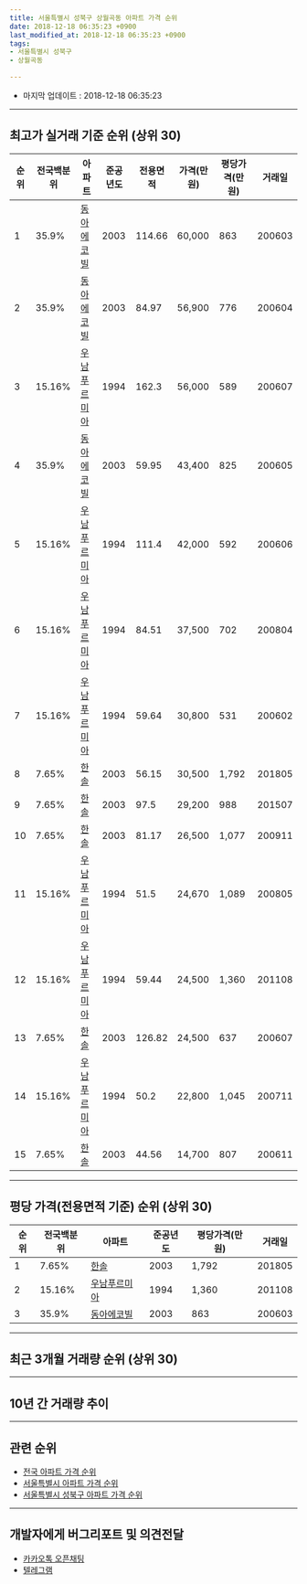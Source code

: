 ```yaml
---
title: 서울특별시 성북구 상월곡동 아파트 가격 순위
date: 2018-12-18 06:35:23 +0900
last_modified_at: 2018-12-18 06:35:23 +0900
tags:
- 서울특별시 성북구
- 상월곡동

---
```


* 마지막 업데이트 : 2018-12-18 06:35:23

---

## 최고가 실거래 기준 순위 (상위 30)


|순위|전국백분위|아파트|준공년도|전용면적|가격(만원)|평당가격(만원)|거래일|
|---|---|---|---|---|---|---|---|
|1|35.9%|[동아에코빌](https://search.naver.com/search.naver?query=%EC%84%9C%EC%9A%B8%ED%8A%B9%EB%B3%84%EC%8B%9C+%EC%84%B1%EB%B6%81%EA%B5%AC+%EC%83%81%EC%9B%94%EA%B3%A1%EB%8F%99+%EB%8F%99%EC%95%84%EC%97%90%EC%BD%94%EB%B9%8C)|2003|114.66|60,000|863|200603|
|2|35.9%|[동아에코빌](https://search.naver.com/search.naver?query=%EC%84%9C%EC%9A%B8%ED%8A%B9%EB%B3%84%EC%8B%9C+%EC%84%B1%EB%B6%81%EA%B5%AC+%EC%83%81%EC%9B%94%EA%B3%A1%EB%8F%99+%EB%8F%99%EC%95%84%EC%97%90%EC%BD%94%EB%B9%8C)|2003|84.97|56,900|776|200604|
|3|15.16%|[우남푸르미아](https://search.naver.com/search.naver?query=%EC%84%9C%EC%9A%B8%ED%8A%B9%EB%B3%84%EC%8B%9C+%EC%84%B1%EB%B6%81%EA%B5%AC+%EC%83%81%EC%9B%94%EA%B3%A1%EB%8F%99+%EC%9A%B0%EB%82%A8%ED%91%B8%EB%A5%B4%EB%AF%B8%EC%95%84)|1994|162.3|56,000|589|200607|
|4|35.9%|[동아에코빌](https://search.naver.com/search.naver?query=%EC%84%9C%EC%9A%B8%ED%8A%B9%EB%B3%84%EC%8B%9C+%EC%84%B1%EB%B6%81%EA%B5%AC+%EC%83%81%EC%9B%94%EA%B3%A1%EB%8F%99+%EB%8F%99%EC%95%84%EC%97%90%EC%BD%94%EB%B9%8C)|2003|59.95|43,400|825|200605|
|5|15.16%|[우남푸르미아](https://search.naver.com/search.naver?query=%EC%84%9C%EC%9A%B8%ED%8A%B9%EB%B3%84%EC%8B%9C+%EC%84%B1%EB%B6%81%EA%B5%AC+%EC%83%81%EC%9B%94%EA%B3%A1%EB%8F%99+%EC%9A%B0%EB%82%A8%ED%91%B8%EB%A5%B4%EB%AF%B8%EC%95%84)|1994|111.4|42,000|592|200606|
|6|15.16%|[우남푸르미아](https://search.naver.com/search.naver?query=%EC%84%9C%EC%9A%B8%ED%8A%B9%EB%B3%84%EC%8B%9C+%EC%84%B1%EB%B6%81%EA%B5%AC+%EC%83%81%EC%9B%94%EA%B3%A1%EB%8F%99+%EC%9A%B0%EB%82%A8%ED%91%B8%EB%A5%B4%EB%AF%B8%EC%95%84)|1994|84.51|37,500|702|200804|
|7|15.16%|[우남푸르미아](https://search.naver.com/search.naver?query=%EC%84%9C%EC%9A%B8%ED%8A%B9%EB%B3%84%EC%8B%9C+%EC%84%B1%EB%B6%81%EA%B5%AC+%EC%83%81%EC%9B%94%EA%B3%A1%EB%8F%99+%EC%9A%B0%EB%82%A8%ED%91%B8%EB%A5%B4%EB%AF%B8%EC%95%84)|1994|59.64|30,800|531|200602|
|8|7.65%|[한솔](https://search.naver.com/search.naver?query=%EC%84%9C%EC%9A%B8%ED%8A%B9%EB%B3%84%EC%8B%9C+%EC%84%B1%EB%B6%81%EA%B5%AC+%EC%83%81%EC%9B%94%EA%B3%A1%EB%8F%99+%ED%95%9C%EC%86%94)|2003|56.15|30,500|1,792|201805|
|9|7.65%|[한솔](https://search.naver.com/search.naver?query=%EC%84%9C%EC%9A%B8%ED%8A%B9%EB%B3%84%EC%8B%9C+%EC%84%B1%EB%B6%81%EA%B5%AC+%EC%83%81%EC%9B%94%EA%B3%A1%EB%8F%99+%ED%95%9C%EC%86%94)|2003|97.5|29,200|988|201507|
|10|7.65%|[한솔](https://search.naver.com/search.naver?query=%EC%84%9C%EC%9A%B8%ED%8A%B9%EB%B3%84%EC%8B%9C+%EC%84%B1%EB%B6%81%EA%B5%AC+%EC%83%81%EC%9B%94%EA%B3%A1%EB%8F%99+%ED%95%9C%EC%86%94)|2003|81.17|26,500|1,077|200911|
|11|15.16%|[우남푸르미아](https://search.naver.com/search.naver?query=%EC%84%9C%EC%9A%B8%ED%8A%B9%EB%B3%84%EC%8B%9C+%EC%84%B1%EB%B6%81%EA%B5%AC+%EC%83%81%EC%9B%94%EA%B3%A1%EB%8F%99+%EC%9A%B0%EB%82%A8%ED%91%B8%EB%A5%B4%EB%AF%B8%EC%95%84)|1994|51.5|24,670|1,089|200805|
|12|15.16%|[우남푸르미아](https://search.naver.com/search.naver?query=%EC%84%9C%EC%9A%B8%ED%8A%B9%EB%B3%84%EC%8B%9C+%EC%84%B1%EB%B6%81%EA%B5%AC+%EC%83%81%EC%9B%94%EA%B3%A1%EB%8F%99+%EC%9A%B0%EB%82%A8%ED%91%B8%EB%A5%B4%EB%AF%B8%EC%95%84)|1994|59.44|24,500|1,360|201108|
|13|7.65%|[한솔](https://search.naver.com/search.naver?query=%EC%84%9C%EC%9A%B8%ED%8A%B9%EB%B3%84%EC%8B%9C+%EC%84%B1%EB%B6%81%EA%B5%AC+%EC%83%81%EC%9B%94%EA%B3%A1%EB%8F%99+%ED%95%9C%EC%86%94)|2003|126.82|24,500|637|200607|
|14|15.16%|[우남푸르미아](https://search.naver.com/search.naver?query=%EC%84%9C%EC%9A%B8%ED%8A%B9%EB%B3%84%EC%8B%9C+%EC%84%B1%EB%B6%81%EA%B5%AC+%EC%83%81%EC%9B%94%EA%B3%A1%EB%8F%99+%EC%9A%B0%EB%82%A8%ED%91%B8%EB%A5%B4%EB%AF%B8%EC%95%84)|1994|50.2|22,800|1,045|200711|
|15|7.65%|[한솔](https://search.naver.com/search.naver?query=%EC%84%9C%EC%9A%B8%ED%8A%B9%EB%B3%84%EC%8B%9C+%EC%84%B1%EB%B6%81%EA%B5%AC+%EC%83%81%EC%9B%94%EA%B3%A1%EB%8F%99+%ED%95%9C%EC%86%94)|2003|44.56|14,700|807|200611|


---

## 평당 가격(전용면적 기준) 순위 (상위 30)


|순위|전국백분위|아파트|준공년도|평당가격(만원)|거래일|
|---|---|---|---|---|---|
|1|7.65%|[한솔](https://search.naver.com/search.naver?query=%EC%84%9C%EC%9A%B8%ED%8A%B9%EB%B3%84%EC%8B%9C+%EC%84%B1%EB%B6%81%EA%B5%AC+%EC%83%81%EC%9B%94%EA%B3%A1%EB%8F%99+%ED%95%9C%EC%86%94)|2003|1,792|201805|
|2|15.16%|[우남푸르미아](https://search.naver.com/search.naver?query=%EC%84%9C%EC%9A%B8%ED%8A%B9%EB%B3%84%EC%8B%9C+%EC%84%B1%EB%B6%81%EA%B5%AC+%EC%83%81%EC%9B%94%EA%B3%A1%EB%8F%99+%EC%9A%B0%EB%82%A8%ED%91%B8%EB%A5%B4%EB%AF%B8%EC%95%84)|1994|1,360|201108|
|3|35.9%|[동아에코빌](https://search.naver.com/search.naver?query=%EC%84%9C%EC%9A%B8%ED%8A%B9%EB%B3%84%EC%8B%9C+%EC%84%B1%EB%B6%81%EA%B5%AC+%EC%83%81%EC%9B%94%EA%B3%A1%EB%8F%99+%EB%8F%99%EC%95%84%EC%97%90%EC%BD%94%EB%B9%8C)|2003|863|200603|


---

## 최근 3개월 거래량 순위 (상위 30)


<div style="width:100%;">
    <canvas id="deal_count_ranking" height="250"></canvas>
</div>


<script>
new Chart(document.getElementById("deal_count_ranking"), {
    type: 'horizontalBar',
    data: {
        labels: ['동아에코빌'],
        datasets: [{
            label: '실거래 수',
            data: [8],
            borderColor: "rgba(255, 0, 128, 1)",
            backgroundColor: "rgba(255, 0, 128, 0.5)",
            fill: false,
        }]
    },
    options: {
        responsive: true,
        title: {
            display: true,
            text: '최근 3개월 거래량 순위'
        },
        tooltips: {
            mode: 'index',
            intersect: false,
            callbacks: {
                title: function(tooltipItems, data) {
                    return "실거래 수:";
                },
                label: function(tooltipItem, data) {
                    return data.labels[tooltipItem.index] + ": " + tooltipItem.xLabel;
                }
            }
        },
        hover: {
            mode: 'nearest',
            intersect: true
        },
        scales: {
            xAxes: [{
                display: true,
                scaleLabel: {
                    display: true,
                    labelString: '실거래 수'
                },
                ticks: {
                    suggestedMin: 0,
                }
            }],
            yAxes: [{
                display: true,
                ticks: {
                    autoSkip: false,
                    callback: function(value, index, values) {
                        if (value.length > 15)
                            return value.substr(0, 13) + "...";
                        else
                            return value;
                    }
                },
                scaleLabel: {
                    display: false,
                }
            }]
        }
    }
});

</script>


---

## 10년 간 거래량 추이


<div style="width:100%;">
    <canvas id="deal_progress" height="250"></canvas>
</div>

<script>
new Chart(document.getElementById("deal_progress"), {
    type: 'line',
    data: {
        labels: ['200812','200901','200902','200903','200904','200905','200906','200907','200908','200909','200910','200911','200912','201001','201002','201003','201004','201005','201006','201007','201008','201009','201010','201011','201012','201101','201102','201103','201104','201105','201106','201107','201108','201109','201110','201111','201112','201201','201202','201203','201204','201205','201206','201207','201208','201209','201210','201211','201212','201301','201302','201303','201304','201305','201306','201307','201308','201309','201310','201311','201312','201401','201402','201403','201404','201405','201406','201407','201408','201409','201410','201411','201412','201501','201502','201503','201504','201505','201506','201507','201508','201509','201510','201511','201512','201601','201602','201603','201604','201605','201606','201607','201608','201609','201610','201611','201612','201701','201702','201703','201704','201705','201706','201707','201708','201709','201710','201711','201712','201801','201802','201803','201804','201805','201806','201807','201808','201809','201810','201811','201812'],
        datasets: [{
            label: '실거래 수',
            pointRadius: 1,
            data: [1, 1, 2, 0, 2, 3, 8, 5, 7, 8, 2, 5, 6, 5, 1, 4, 1, 5, 5, 1, 4, 2, 1, 5, 7, 7, 15, 9, 9, 5, 6, 2, 9, 5, 4, 5, 6, 11, 5, 8, 6, 9, 4, 1, 4, 5, 5, 6, 3, 1, 3, 6, 4, 4, 5, 6, 12, 11, 12, 9, 9, 10, 9, 15, 5, 10, 9, 6, 10, 10, 6, 4, 12, 23, 21, 20, 14, 14, 14, 17, 8, 11, 6, 5, 1, 5, 9, 12, 16, 11, 12, 8, 15, 15, 18, 12, 12, 4, 7, 13, 10, 13, 16, 19, 18, 10, 5, 5, 12, 12, 20, 22, 5, 6, 11, 10, 8, 15, 6, 1, 1],
            borderColor: "rgba(255, 201, 14, 1)",
            backgroundColor: "rgba(255, 201, 14, 0.5)",
            fill: true,
        }]
    },
    options: {
        responsive: true,
        title: {
            display: true,
            text: '10년간 거래량 추이'
        },
        tooltips: {
            mode: 'index',
            intersect: false,
        },
        hover: {
            mode: 'nearest',
            intersect: true
        },
        scales: {
            xAxes: [{
                display: true,
                scaleLabel: {
                    display: true,
                    labelString: '년/월'
                }
            }],
            yAxes: [{
                display: true,
                ticks: {
                    suggestedMin: 0,
                },
                scaleLabel: {
                    display: true,
                    labelString: '실거래 수'
                }
            }]
        }
    }
});

</script>


---

## 관련 순위

- [전국 아파트 가격 순위](https://inasie.github.io/apt-ranking/전국)
- [서울특별시 아파트 가격 순위](https://inasie.github.io/apt-ranking/서울특별시)
- [서울특별시 성북구 아파트 가격 순위](https://inasie.github.io/apt-ranking/서울특별시-성북구)


---

## 개발자에게 버그리포트 및 의견전달

- [카카오톡 오픈채팅](https://open.kakao.com/o/gLJUAP4)
- [텔레그램](https://t.me/inasie)

